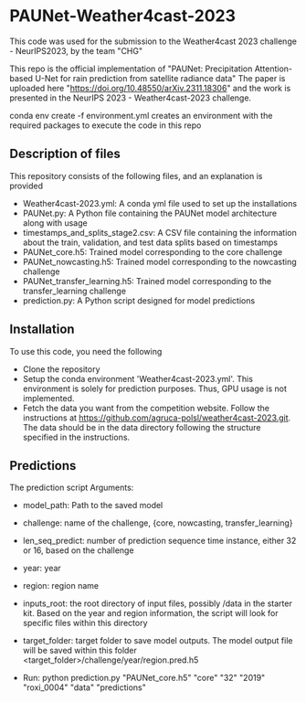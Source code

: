 # PAUNet-Weather4cast-2023
This code was used for the submission to the Weather4cast 2023 challenge - NeurIPS2023, by the team "CHG" 

This repo is the official implementation of "PAUNet: Precipitation Attention-based U-Net for rain prediction from satellite radiance data"
The paper is uploaded here "https://doi.org/10.48550/arXiv.2311.18306" and the work is presented in the NeurIPS 2023 - Weather4cast-2023 challenge.

conda env create -f environment.yml creates an environment with the required packages to execute the code in this repo

## Description of files
This repository consists of the following files, and an explanation is provided
- Weather4cast-2023.yml: A conda yml file used to set up the installations
- PAUNet.py: A Python file containing the PAUNet model architecture along with usage
- timestamps_and_splits_stage2.csv: A CSV file containing the information about the train, validation, and test data splits based on timestamps
- PAUNet_core.h5: Trained model corresponding to the core challenge
- PAUNet_nowcasting.h5: Trained model corresponding to the nowcasting challenge
- PAUNet_transfer_learning.h5: Trained model corresponding to the transfer_learning challenge
- prediction.py: A Python script designed for model predictions

## Installation
To use this code, you need the following
- Clone the repository
- Setup the conda environment 'Weather4cast-2023.yml'. This environment is solely for prediction purposes. Thus, GPU usage is not implemented.
- Fetch the data you want from the competition website. Follow the instructions at https://github.com/agruca-polsl/weather4cast-2023.git. The data should be in the data directory following the structure specified in the instructions.

## Predictions
The prediction script 
Arguments:
- model_path: Path to the saved model
- challenge: name of the challenge, {core, nowcasting, transfer_learning}
- len_seq_predict: number of prediction sequence time instance, either 32 or 16, based on the challenge
- year: year
- region: region name
- inputs_root: the root directory of input files, possibly /data in the starter kit. Based on the year and region information, the script will look for specific files within this directory
- target_folder: target folder to save model outputs. The model output file will be saved within this folder <target_folder>/challenge/year/region.pred.h5
  
- Run: python prediction.py "PAUNet_core.h5" "core" "32" "2019" "roxi_0004" "data" "predictions"

